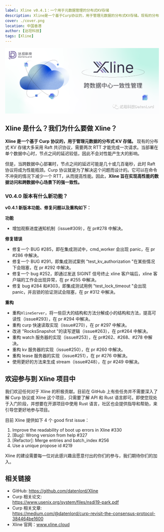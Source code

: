 ```yaml
---
label: Xline v0.4.1：一个用于元数据管理的分布式KV存储
description: Xline是一个基于Curp协议的，用于管理元数据的分布式KV存储。现有的分布式KV存储大多采用Raft共识协议，需要两次RTT才能完成一次请求。当部署在单个数据中心时，节点之间的延迟较低，因此不会对性能产生大的影响。
cover: ./cover.png
location: 中国香港
author: [达坦科技]
tags: [Xline]
---
```


![封面](./cover.png)

## Xline 是什么？我们为什么要做 Xline？

**Xline 是一个基于 Curp 协议的，用于管理元数据的分布式 KV 存储。** 现有的分布式 KV 存储大多采用 Raft 共识协议，需要两次 RTT 才能完成一次请求。当部署在单个数据中心时，节点之间的延迟较低，因此不会对性能产生大的影响。

但是，当跨数据中心部署时，节点之间的延迟可能是几十或几百毫秒，此时 Raft 协议将成为性能瓶颈。Curp 协议就是为了解决这个问题而设计的。它可以在命令不冲突的情况下减少一个 RTT，从而提高性能。因此，**Xline 旨在实现高性能的数据访问和跨数据中心场景下的强一致性。**

### V0.4.0 版本有什么新功能？

**v0.4.1 新版本功能、修复问题以及重构如下：**

**功能**

- 增加观察进度通知机制（issue#309），在 pr#278 中解决。

**修复错误**

- 修复一个 BUG #285，即在集成测试中，cmd_worker 会出现 panic，在 pr #286 中解决。
- 修复一个 BUG #291，即集成测试案例 "test_kv_authorization "在某些情况下会阻塞，在 pr #292 中解决。
- 修复一个 bug #252，即通过发送 SIGINT 信号终止 xline 客户端后，xline 客户端的工作会出现异常，在 pr #255 中解决。
- 修复 bug #284 和#303，即集成测试用例 "test_lock_timeout "会出现 panic，并且锁的验证测试会阻塞，在 pr #312 中解决。

**重构**

- 重构`XlineServer`，将一些巨大的结构和方法分解成小的结构和方法，提高可读性（issue#293），在 pr #294 中解决。
- 重构 curp 快速读取实现（issue#270），在 pr #297 中解决。
- 改进 "RocksSnapshot "的读写逻辑（issue#263），在 pr#264 中解决。
- 重构 watch 服务器的实现（issue#253），在 pr#262、#268、#278 中解决。
- 重构 kv 服务器的实现（issue#250），在 pr #260 中解决。
- 重构 lease 服务器的实现（issue#251），在 pr #276 中解决。
- 使用更好的方法来生成 stream（issue#248），在 pr #249 中解决。

## 欢迎参与到 Xline 项目中

我们欢迎任何对于 Xline 的积极贡献。目前在 GitHub 上有些任务并不需要深入了解 Curp 协议或 Xline 这个项目，只需要了解 API 和 Rust 语言即可。即使您现处于入门阶段，并想要在开源项目中使用 Rust 语言，社区也会提供指导和帮助，来引导您更好地参与项目。

目前 Xline 提供如下 4 个 good first issue：

1. Improve the readability of boot up errors in Xline #330
2. [Bug]: Wrong version from help #327
3. [Refactor]: Merge entries and batch_index #256
4. Use a unique propose id #219

Xline 的建设需要每一位对此感兴趣且愿意付出的你们的参与，我们期待你们的加入。

## 相关链接

- GitHub: https://github.com/datenlord/Xline
- Curp 相关论文:  
  https://www.usenix.org/system/files/nsdi19-park.pdf
- Curp 相关文章:  
  https://medium.com/@datenlord/curp-revisit-the-consensus-protocol-384464be1600
- Xline 官网：www.xline.cloud
